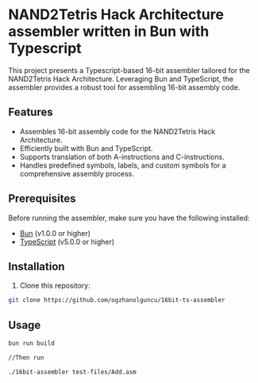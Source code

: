 # NAND2Tetris Hack Architecture assembler written in Bun with Typescript

This project presents a Typescript-based 16-bit assembler tailored for the NAND2Tetris Hack Architecture. Leveraging Bun and TypeScript, the assembler provides a robust tool for assembling 16-bit assembly code.

## Features

- Assembles 16-bit assembly code for the NAND2Tetris Hack Architecture.
- Efficiently built with Bun and TypeScript.
- Supports translation of both A-instructions and C-instructions.
- Handles predefined symbols, labels, and custom symbols for a comprehensive assembly process.

## Prerequisites

Before running the assembler, make sure you have the following installed:

- [Bun](https://bun.sh/) (v1.0.0 or higher)
- [TypeScript](https://www.typescriptlang.org/) (v5.0.0 or higher)

## Installation

1. Clone this repository:

```bash
git clone https://github.com/ogzhanolguncu/16bit-ts-assembler
```

## Usage

```bash
bun run build

//Then run

./16bit-assembler test-files/Add.asm
```
